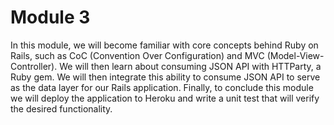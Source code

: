 # Module 3
In this module, we will become familiar with core concepts behind Ruby on Rails, such as CoC (Convention Over Configuration) and MVC (Model-View-Controller). We will then learn about consuming JSON API with HTTParty, a Ruby gem. We will then integrate this ability to consume JSON API to serve as the data layer for our Rails application. Finally, to conclude this module we will deploy the application to Heroku and write a unit test that will verify the desired functionality.
